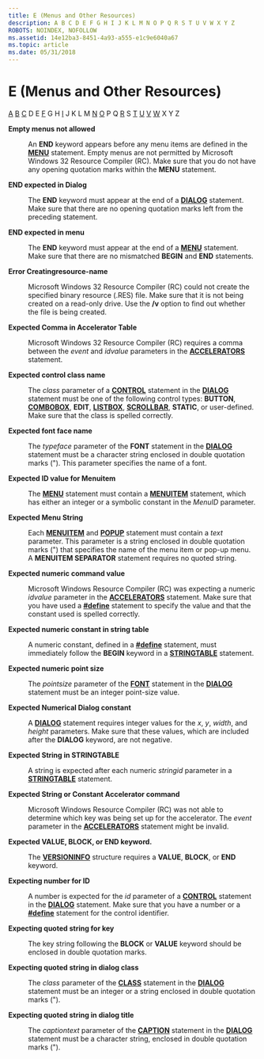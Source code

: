```yaml
---
title: E (Menus and Other Resources)
description: A B C D E F G H I J K L M N O P Q R S T U V W X Y Z
ROBOTS: NOINDEX, NOFOLLOW
ms.assetid: 14e12ba3-8451-4a93-a555-e1c9e6040a67
ms.topic: article
ms.date: 05/31/2018
---
```


# E (Menus and Other Resources)

[A](a.md) [B](b.md) [C](c.md) D E [F](f.md) G H [I](i.md) J K L M [N](n.md) [O](o.md) P Q [R](r.md) S [T](t.md) [U](u.md) [V](v.md) [W](w.md) X Y Z

<dl> <dt>

<span id="tools.e_1_gly"></span><span id="TOOLS.E_1_GLY"></span>**Empty menus not allowed**
</dt> <dd>

An **END** keyword appears before any menu items are defined in the [**MENU**](menu-resource.md) statement. Empty menus are not permitted by Microsoft Windows 32 Resource Compiler (RC). Make sure that you do not have any opening quotation marks within the **MENU** statement.

</dd> <dt>

<span id="tools.e_2_gly"></span><span id="TOOLS.E_2_GLY"></span>**END expected in Dialog**
</dt> <dd>

The **END** keyword must appear at the end of a [**DIALOG**](dialog-resource.md) statement. Make sure that there are no opening quotation marks left from the preceding statement.

</dd> <dt>

<span id="tools.e_3_gly"></span><span id="TOOLS.E_3_GLY"></span>**END expected in menu**
</dt> <dd>

The **END** keyword must appear at the end of a [**MENU**](menu-resource.md) statement. Make sure that there are no mismatched **BEGIN** and **END** statements.

</dd> <dt>

<span id="tools.e_4_gly"></span><span id="TOOLS.E_4_GLY"></span>**Error Creatingresource-name**
</dt> <dd>

Microsoft Windows 32 Resource Compiler (RC) could not create the specified binary resource (.RES) file. Make sure that it is not being created on a read-only drive. Use the **/v** option to find out whether the file is being created.

</dd> <dt>

<span id="tools.e_5_gly"></span><span id="TOOLS.E_5_GLY"></span>**Expected Comma in Accelerator Table**
</dt> <dd>

Microsoft Windows 32 Resource Compiler (RC) requires a comma between the *event* and *idvalue* parameters in the [**ACCELERATORS**](accelerators-resource.md) statement.

</dd> <dt>

<span id="tools.e_6_gly"></span><span id="TOOLS.E_6_GLY"></span>**Expected control class name**
</dt> <dd>

The *class* parameter of a [**CONTROL**](control-control.md) statement in the [**DIALOG**](dialog-resource.md) statement must be one of the following control types: **BUTTON**, [**COMBOBOX**](combobox-control.md), **EDIT**, [**LISTBOX**](listbox-control.md), [**SCROLLBAR**](scrollbar-control.md), **STATIC**, or user-defined. Make sure that the class is spelled correctly.

</dd> <dt>

<span id="tools.e_7_gly"></span><span id="TOOLS.E_7_GLY"></span>**Expected font face name**
</dt> <dd>

The *typeface* parameter of the **FONT** statement in the [**DIALOG**](dialog-resource.md) statement must be a character string enclosed in double quotation marks ("). This parameter specifies the name of a font.

</dd> <dt>

<span id="tools.e_8_gly"></span><span id="TOOLS.E_8_GLY"></span>**Expected ID value for Menuitem**
</dt> <dd>

The [**MENU**](menu-resource.md) statement must contain a [**MENUITEM**](menuitem-statement.md) statement, which has either an integer or a symbolic constant in the *MenuID* parameter.

</dd> <dt>

<span id="tools.e_9_gly"></span><span id="TOOLS.E_9_GLY"></span>**Expected Menu String**
</dt> <dd>

Each [**MENUITEM**](menuitem-statement.md) and [**POPUP**](popup-resource.md) statement must contain a *text* parameter. This parameter is a string enclosed in double quotation marks (") that specifies the name of the menu item or pop-up menu. A **MENUITEM SEPARATOR** statement requires no quoted string.

</dd> <dt>

<span id="tools.e_10_gly"></span><span id="TOOLS.E_10_GLY"></span>**Expected numeric command value**
</dt> <dd>

Microsoft Windows Resource Compiler (RC) was expecting a numeric *idvalue* parameter in the [**ACCELERATORS**](accelerators-resource.md) statement. Make sure that you have used a [**\#define**](-define.md) statement to specify the value and that the constant used is spelled correctly.

</dd> <dt>

<span id="tools.e_11_gly"></span><span id="TOOLS.E_11_GLY"></span>**Expected numeric constant in string table**
</dt> <dd>

A numeric constant, defined in a [**\#define**](-define.md) statement, must immediately follow the **BEGIN** keyword in a [**STRINGTABLE**](stringtable-resource.md) statement.

</dd> <dt>

<span id="tools.e_12_gly"></span><span id="TOOLS.E_12_GLY"></span>**Expected numeric point size**
</dt> <dd>

The *pointsize* parameter of the [**FONT**](font-statement.md) statement in the [**DIALOG**](dialog-resource.md) statement must be an integer point-size value.

</dd> <dt>

<span id="tools.e_13_gly"></span><span id="TOOLS.E_13_GLY"></span>**Expected Numerical Dialog constant**
</dt> <dd>

A [**DIALOG**](dialog-resource.md) statement requires integer values for the *x*, *y*, *width*, and *height* parameters. Make sure that these values, which are included after the **DIALOG** keyword, are not negative.

</dd> <dt>

<span id="tools.e_14_gly"></span><span id="TOOLS.E_14_GLY"></span>**Expected String in STRINGTABLE**
</dt> <dd>

A string is expected after each numeric *stringid* parameter in a [**STRINGTABLE**](stringtable-resource.md) statement.

</dd> <dt>

<span id="tools.e_15_gly"></span><span id="TOOLS.E_15_GLY"></span>**Expected String or Constant Accelerator command**
</dt> <dd>

Microsoft Windows Resource Compiler (RC) was not able to determine which key was being set up for the accelerator. The *event* parameter in the [**ACCELERATORS**](accelerators-resource.md) statement might be invalid.

</dd> <dt>

<span id="tools.e_16_gly"></span><span id="TOOLS.E_16_GLY"></span>**Expected VALUE, BLOCK, or END keyword.**
</dt> <dd>

The [**VERSIONINFO**](versioninfo-resource.md) structure requires a **VALUE**, **BLOCK**, or **END** keyword.

</dd> <dt>

<span id="tools.e_17_gly"></span><span id="TOOLS.E_17_GLY"></span>**Expecting number for ID**
</dt> <dd>

A number is expected for the *id* parameter of a [**CONTROL**](control-control.md) statement in the [**DIALOG**](dialog-resource.md) statement. Make sure that you have a number or a [**\#define**](-define.md) statement for the control identifier.

</dd> <dt>

<span id="tools.e_18_gly"></span><span id="TOOLS.E_18_GLY"></span>**Expecting quoted string for key**
</dt> <dd>

The key string following the **BLOCK** or **VALUE** keyword should be enclosed in double quotation marks.

</dd> <dt>

<span id="tools.e_19_gly"></span><span id="TOOLS.E_19_GLY"></span>**Expecting quoted string in dialog class**
</dt> <dd>

The *class* parameter of the [**CLASS**](class-statement.md) statement in the [**DIALOG**](dialog-resource.md) statement must be an integer or a string enclosed in double quotation marks (").

</dd> <dt>

<span id="tools.e_20_gly"></span><span id="TOOLS.E_20_GLY"></span>**Expecting quoted string in dialog title**
</dt> <dd>

The *captiontext* parameter of the [**CAPTION**](caption-statement.md) statement in the [**DIALOG**](dialog-resource.md) statement must be a character string, enclosed in double quotation marks (").

</dd> </dl>

 

 




